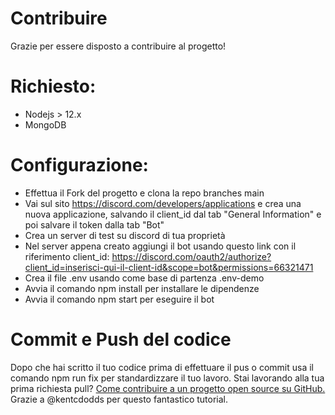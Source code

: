 # Contribuire

Grazie per essere disposto a contribuire al progetto!

# Richiesto:

- Nodejs > 12.x
- MongoDB

# Configurazione:

- Effettua il Fork del progetto e clona la repo branches main
- Vai sul sito https://discord.com/developers/applications e crea una nuova applicazione, salvando il client_id dal tab "General Information" e poi salvare il token dalla tab "Bot"
- Crea un server di test su discord di tua proprietà
- Nel server appena creato aggiungi il bot usando questo link con il riferimento client_id: https://discord.com/oauth2/authorize?client_id=inserisci-qui-il-client-id&scope=bot&permissions=66321471
- Crea il file .env usando come base di partenza .env-demo
- Avvia il comando npm install per installare le dipendenze
- Avvia il comando npm start per eseguire il bot

# Commit e Push del codice

Dopo che hai scritto il tuo codice prima di effettuare il pus o commit usa il comando npm run fix per standardizzare il tuo lavoro.
Stai lavorando alla tua prima richiesta pull?
[Come contribuire a un progetto open source su GitHub.](https://egghead.io/courses/how-to-contribute-to-an-open-source-project-on-github)
Grazie a @kentcdodds per questo fantastico tutorial.
